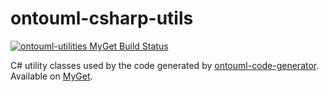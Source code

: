 # ontouml-csharp-utils

[![ontouml-utilities MyGet Build Status](https://www.myget.org/BuildSource/Badge/ontouml-utilities?identifier=8676f7a1-951e-4c58-a2e1-8243c573822d)](https://www.myget.org/)

C# utility classes used by the code generated by [ontouml-code-generator](https://github.com/CCMi-FIT/ontouml-code-generator). Available on [MyGet](https://www.myget.org/feed/ontouml-utilities/package/nuget/Ccmi.OntoUml.Utilities).
